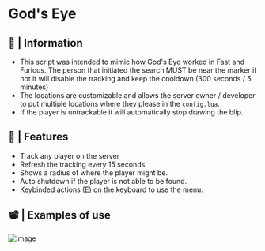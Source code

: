 # God's Eye

## 📣 | Information
- This script was intended to mimic how God's Eye worked in Fast and Furious. The person that initiated the search MUST be near the marker if not it will disable the tracking and keep the cooldown (300 seconds / 5 minutes)
- The locations are customizable and allows the server owner / developer to put multiple locations where they please in the `config.lua`.
- If the player is untrackable it will automatically stop drawing the blip.

## 📝 | Features
- Track any player on the server
- Refresh the tracking every 15 seconds
- Shows a radius of where the player might be.
- Auto shutdown if the player is not able to be found.
- Keybinded actions (E) on the keyboard to use the menu.

## 📽️ | Examples of use
![image](https://github.com/user-attachments/assets/70c83831-0950-465d-8218-5ab3fbdab14e)
